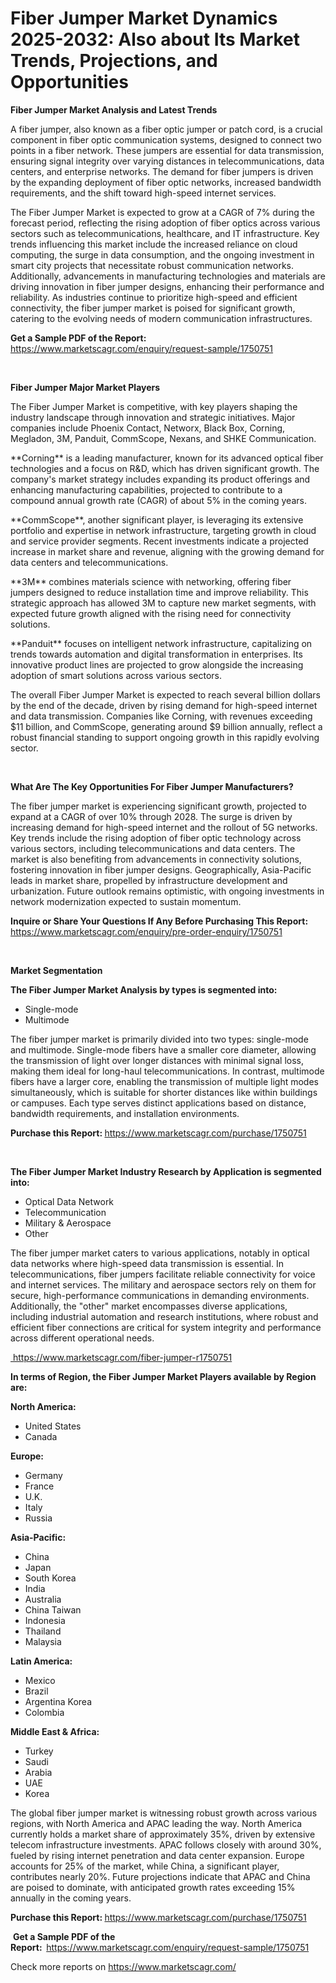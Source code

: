 <p><h1>Fiber Jumper Market Dynamics 2025-2032: Also about Its Market Trends, Projections, and Opportunities</h1></p><p><strong>Fiber Jumper Market Analysis and Latest Trends</strong></p>
<p><p>A fiber jumper, also known as a fiber optic jumper or patch cord, is a crucial component in fiber optic communication systems, designed to connect two points in a fiber network. These jumpers are essential for data transmission, ensuring signal integrity over varying distances in telecommunications, data centers, and enterprise networks. The demand for fiber jumpers is driven by the expanding deployment of fiber optic networks, increased bandwidth requirements, and the shift toward high-speed internet services.</p><p>The Fiber Jumper Market is expected to grow at a CAGR of 7% during the forecast period, reflecting the rising adoption of fiber optics across various sectors such as telecommunications, healthcare, and IT infrastructure. Key trends influencing this market include the increased reliance on cloud computing, the surge in data consumption, and the ongoing investment in smart city projects that necessitate robust communication networks. Additionally, advancements in manufacturing technologies and materials are driving innovation in fiber jumper designs, enhancing their performance and reliability. As industries continue to prioritize high-speed and efficient connectivity, the fiber jumper market is poised for significant growth, catering to the evolving needs of modern communication infrastructures.</p></p>
<p><strong>Get a Sample PDF of the Report:&nbsp;</strong> <a href="https://www.marketscagr.com/enquiry/request-sample/1750751?utm_campaign=2653&utm_medium=2&utm_source=Github&utm_content=ia&utm_term=06042025&utm_id=fiber-jumper">https://www.marketscagr.com/enquiry/request-sample/1750751</a></p>
<p>&nbsp;</p>
<p><strong>Fiber Jumper Major Market Players</strong></p>
<p><p>The Fiber Jumper Market is competitive, with key players shaping the industry landscape through innovation and strategic initiatives. Major companies include Phoenix Contact, Networx, Black Box, Corning, Megladon, 3M, Panduit, CommScope, Nexans, and SHKE Communication. </p><p>**Corning** is a leading manufacturer, known for its advanced optical fiber technologies and a focus on R&D, which has driven significant growth. The company's market strategy includes expanding its product offerings and enhancing manufacturing capabilities, projected to contribute to a compound annual growth rate (CAGR) of about 5% in the coming years.</p><p>**CommScope**, another significant player, is leveraging its extensive portfolio and expertise in network infrastructure, targeting growth in cloud and service provider segments. Recent investments indicate a projected increase in market share and revenue, aligning with the growing demand for data centers and telecommunications.</p><p>**3M** combines materials science with networking, offering fiber jumpers designed to reduce installation time and improve reliability. This strategic approach has allowed 3M to capture new market segments, with expected future growth aligned with the rising need for connectivity solutions.</p><p>**Panduit** focuses on intelligent network infrastructure, capitalizing on trends towards automation and digital transformation in enterprises. Its innovative product lines are projected to grow alongside the increasing adoption of smart solutions across various sectors.</p><p>The overall Fiber Jumper Market is expected to reach several billion dollars by the end of the decade, driven by rising demand for high-speed internet and data transmission. Companies like Corning, with revenues exceeding $11 billion, and CommScope, generating around $9 billion annually, reflect a robust financial standing to support ongoing growth in this rapidly evolving sector.</p></p>
<p>&nbsp;</p>
<p><strong>What Are The Key Opportunities For Fiber Jumper Manufacturers?</strong></p>
<p><p>The fiber jumper market is experiencing significant growth, projected to expand at a CAGR of over 10% through 2028. The surge is driven by increasing demand for high-speed internet and the rollout of 5G networks. Key trends include the rising adoption of fiber optic technology across various sectors, including telecommunications and data centers. The market is also benefiting from advancements in connectivity solutions, fostering innovation in fiber jumper designs. Geographically, Asia-Pacific leads in market share, propelled by infrastructure development and urbanization. Future outlook remains optimistic, with ongoing investments in network modernization expected to sustain momentum.</p></p>
<p><strong>Inquire or Share Your Questions If Any Before Purchasing This Report:</strong> <a href="https://www.marketscagr.com/enquiry/pre-order-enquiry/1750751?utm_campaign=2653&utm_medium=2&utm_source=Github&utm_content=ia&utm_term=06042025&utm_id=fiber-jumper">https://www.marketscagr.com/enquiry/pre-order-enquiry/1750751</a></p>
<p>&nbsp;</p>
<p><strong>Market Segmentation</strong></p>
<p><strong>The Fiber Jumper Market Analysis by types is segmented into:</strong></p>
<p><ul><li>Single-mode</li><li>Multimode</li></ul></p>
<p><p>The fiber jumper market is primarily divided into two types: single-mode and multimode. Single-mode fibers have a smaller core diameter, allowing the transmission of light over longer distances with minimal signal loss, making them ideal for long-haul telecommunications. In contrast, multimode fibers have a larger core, enabling the transmission of multiple light modes simultaneously, which is suitable for shorter distances like within buildings or campuses. Each type serves distinct applications based on distance, bandwidth requirements, and installation environments.</p></p>
<p><strong>Purchase this Report:&nbsp;</strong><a href="https://www.marketscagr.com/purchase/1750751?utm_campaign=2653&utm_medium=2&utm_source=Github&utm_content=ia&utm_term=06042025&utm_id=fiber-jumper">https://www.marketscagr.com/purchase/1750751</a></p>
<p>&nbsp;</p>
<p><strong>The Fiber Jumper Market Industry Research by Application is segmented into:</strong></p>
<p><ul><li>Optical Data Network</li><li>Telecommunication</li><li>Military & Aerospace</li><li>Other</li></ul></p>
<p><p>The fiber jumper market caters to various applications, notably in optical data networks where high-speed data transmission is essential. In telecommunications, fiber jumpers facilitate reliable connectivity for voice and internet services. The military and aerospace sectors rely on them for secure, high-performance communications in demanding environments. Additionally, the "other" market encompasses diverse applications, including industrial automation and research institutions, where robust and efficient fiber connections are critical for system integrity and performance across different operational needs.</p></p>
<p><a href="https://www.marketscagr.com/fiber-jumper-r1750751?utm_campaign=2653&utm_medium=2&utm_source=Github&utm_content=ia&utm_term=06042025&utm_id=fiber-jumper">&nbsp;https://www.marketscagr.com/fiber-jumper-r1750751</a></p>
<p><strong>In terms of Region, the Fiber Jumper Market Players available by Region are:</strong></p>
<p>
    <p> <strong> North America: </strong>
        <ul>
            <li>United States</li>
            <li>Canada</li>
        </ul>
        </p> 
    <p> <strong> Europe: </strong>
        <ul>
            <li>Germany</li>
            <li>France</li>
            <li>U.K.</li>
            <li>Italy</li>
            <li>Russia</li>
        </ul>
        </p> 
    <p> <strong> Asia-Pacific: </strong>
        <ul>
            <li>China</li>
            <li>Japan</li>
            <li>South Korea</li>
            <li>India</li>
            <li>Australia</li>
            <li>China Taiwan</li>
            <li>Indonesia</li>
            <li>Thailand</li>
            <li>Malaysia</li>
        </ul>
        </p> 
    <p> <strong> Latin America: </strong>
        <ul>
            <li>Mexico</li>
            <li>Brazil</li>
            <li>Argentina Korea</li>
            <li>Colombia</li>
        </ul>
        </p> 
    <p> <strong> Middle East & Africa: </strong>
        <ul>
            <li>Turkey</li>
            <li>Saudi</li>
            <li>Arabia</li>
            <li>UAE</li>
            <li>Korea</li>
        </ul>
    </p>
    </p>
<p><p>The global fiber jumper market is witnessing robust growth across various regions, with North America and APAC leading the way. North America currently holds a market share of approximately 35%, driven by extensive telecom infrastructure investments. APAC follows closely with around 30%, fueled by rising internet penetration and data center expansion. Europe accounts for 25% of the market, while China, a significant player, contributes nearly 20%. Future projections indicate that APAC and China are poised to dominate, with anticipated growth rates exceeding 15% annually in the coming years.</p></p>
<p><strong>Purchase this Report: </strong><a href="https://www.marketscagr.com/purchase/1750751?utm_campaign=2653&utm_medium=2&utm_source=Github&utm_content=ia&utm_term=06042025&utm_id=fiber-jumper">https://www.marketscagr.com/purchase/1750751</a></p>
<p>&nbsp;<strong>Get a Sample PDF of the Report:&nbsp;&nbsp;</strong><a href="https://www.marketscagr.com/enquiry/request-sample/1750751?utm_campaign=2653&utm_medium=2&utm_source=Github&utm_content=ia&utm_term=06042025&utm_id=fiber-jumper">https://www.marketscagr.com/enquiry/request-sample/1750751</a></p>
<p><strong></strong></p>
<p>Check more reports on <a href="https://www.marketscagr.com/?utm_campaign=2653&utm_medium=2&utm_source=Github&utm_content=ia&utm_term=06042025&utm_id=fiber-jumper">https://www.marketscagr.com/</a></p>